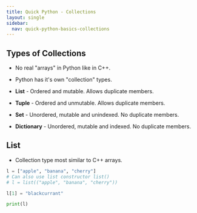 ```yaml
---
title: Quick Python - Collections
layout: single
sidebar:
  nav: quick-python-basics-collections
---
```


## Types of Collections

* No real "arrays" in Python like in C++.
* Python has it's own "collection" types.

* **List** - Ordered and mutable. Allows duplicate members.
* **Tuple** - Ordered and unmutable. Allows duplicate members.
* **Set** - Unordered, mutable and unindexed. No duplicate members.
* **Dictionary** - Unordered, mutable and indexed. No duplicate members.

## List

* Collection type most similar to C++ arrays.

```python
l = ["apple", "banana", "cherry"]
# Can also use list constructor list()
# l = list(("apple", "banana", "cherry"))

l[1] = "blackcurrant"

print(l)
```

